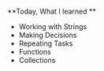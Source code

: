  **Today, What I learned  **

+ Working with Strings
+ Making Decisions
+ Repeating Tasks
+ Functions
+ Collections
